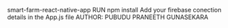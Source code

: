 smart-farm-react-native-app 
RUN npm install 
Add your firebase conection details in the App.js file 
AUTHOR: PUBUDU PRANEETH GUNASEKARA
